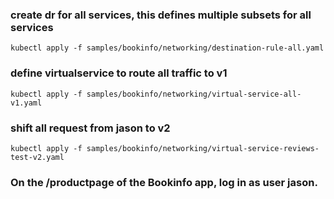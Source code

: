 ### create dr for all services, this defines multiple subsets for all services 
```
kubectl apply -f samples/bookinfo/networking/destination-rule-all.yaml
```
### define virtualservice to route all traffic to v1
```
kubectl apply -f samples/bookinfo/networking/virtual-service-all-v1.yaml
```
### shift all request from jason to v2 
```
kubectl apply -f samples/bookinfo/networking/virtual-service-reviews-test-v2.yaml
```
### On the /productpage of the Bookinfo app, log in as user jason.
